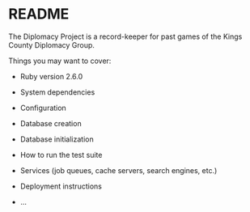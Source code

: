 # README

The Diplomacy Project is a record-keeper for past games of the Kings County Diplomacy Group.

Things you may want to cover:

* Ruby version 2.6.0

* System dependencies

* Configuration

* Database creation

* Database initialization

* How to run the test suite

* Services (job queues, cache servers, search engines, etc.)

* Deployment instructions

* ...
